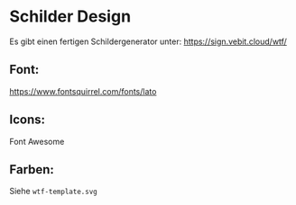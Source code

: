  Schilder Design
===================

Es gibt einen fertigen Schildergenerator unter: https://sign.vebit.cloud/wtf/

 Font:
------
https://www.fontsquirrel.com/fonts/lato

 Icons:
-------
Font Awesome

 Farben:
-------
Siehe ``wtf-template.svg``
